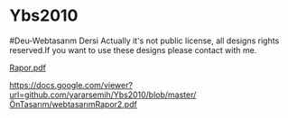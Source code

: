 # Ybs2010
#Deu-Webtasarım Dersi 
 Actually it's not public license, all designs rights reserved.If you want to use these designs please contact with me. 
 
 [Rapor.pdf](https://github.com/yararsemih/Ybs2010/blob/master/ÖnTasarım/webtasarımRapor2.pdf)
 
 https://docs.google.com/viewer?url=github.com/yararsemih/Ybs2010/blob/master/ÖnTasarım/webtasarımRapor2.pdf
 
